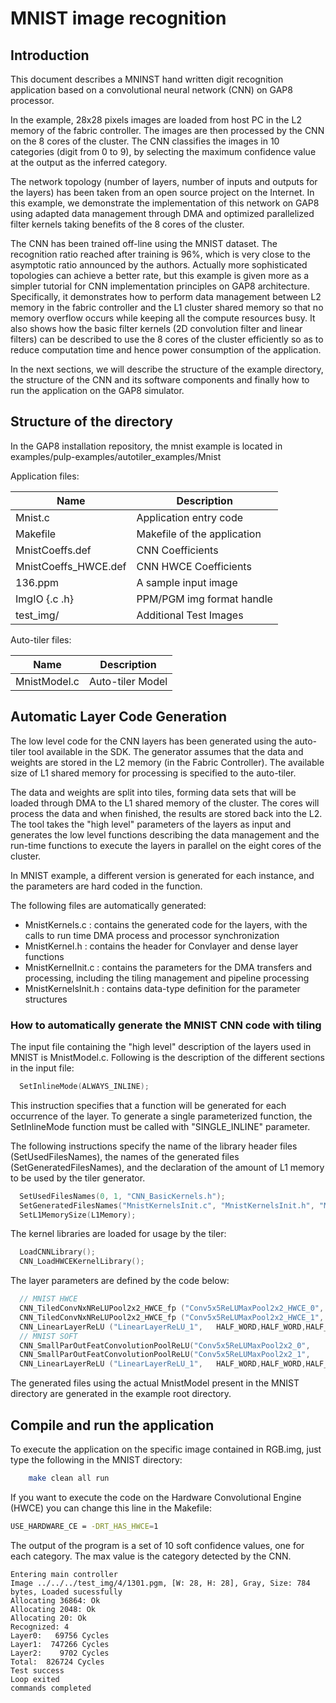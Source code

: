 # MNIST image recognition

## Introduction

This document describes a MNINST hand written digit recognition application based on a convolutional neural network (CNN) on GAP8 processor.

In the example, 28x28 pixels images are loaded from host PC in the L2 memory of the fabric controller.
The images are then processed by the CNN on the 8 cores of the cluster. The CNN classifies the images in 10 categories (digit from 0 to 9), by selecting the maximum confidence value at the output as the inferred category.

The network topology (number of layers, number of inputs and outputs for the layers) has been taken from an open source project on the Internet. In this example, we demonstrate the implementation 
of this network on GAP8 using adapted data management through DMA and optimized parallelized filter kernels taking benefits of the 8 cores of the cluster.

The CNN has been trained off-line using the MNIST dataset. The recognition ratio reached after training is 96%, which is very close to the asymptotic ratio announced by the authors.
Actually more sophisticated topologies can achieve a better rate, but this example is given more as a simpler tutorial for CNN implementation principles on GAP8 architecture.
Specifically, it demonstrates how to perform data management between L2 memory in the fabric controller and the L1 cluster shared memory so that no memory overflow occurs while keeping all the compute resources busy.
It also shows how the basic filter kernels (2D convolution filter and linear filters) can be described to use the 8 cores of the cluster efficiently so as to reduce computation time and hence power consumption of the application.

In the next sections, we will describe the structure of the example directory, the structure of the CNN and its software components and finally how to run the application on the GAP8 simulator.

## Structure of the directory

In the GAP8 installation repository, the mnist example is located in examples/pulp-examples/autotiler_examples/Mnist

Application files:

| Name                |         Description             |
|---------------------|---------------------------------|
|Mnist.c               | Application entry code          |
|Makefile             | Makefile of the application     |
|MnistCoeffs.def      | CNN Coefficients                |
|MnistCoeffs_HWCE.def | CNN HWCE Coefficients           |
|136.ppm              | A sample input image            |
|ImgIO {.c .h}        | PPM/PGM img format handle       |
|test_img/            | Additional Test Images          |


Auto-tiler files:

| Name                           |         Description             |
|--------------------------------|---------------------------------|
|MnistModel.c                    | Auto-tiler Model                |


## Automatic Layer Code Generation

The low level code for the CNN layers has been generated using the auto-tiler tool available in the SDK.
The generator assumes that the data and weights are stored in the L2 memory (in the Fabric Controller). The available size of L1 shared memory for processing is specified to the auto-tiler.

The data and weights are split into tiles, forming  data sets that will be loaded through DMA to the L1 shared memory of the cluster. The cores will process the data and when finished, the results are stored back into the L2.
The tool takes the "high level" parameters of the layers as input and generates the low level functions describing the data management and the run-time functions to execute the layers in parallel on the eight cores of the cluster.

In MNIST example, a different version is generated for each instance, and the parameters are hard coded in the function.

The following files are automatically generated:
- MnistKernels.c	    : contains the generated code for the layers, with the calls to run time DMA process and processor synchronization
- MnistKernel.h	    : contains the header for Convlayer and dense layer functions
- MnistKernelInit.c   : contains the parameters for the DMA transfers and processing, including the tiling management and pipeline processing
- MnistKernelsInit.h  : contains data-type definition for the parameter structures

### How to automatically generate the MNIST CNN code with tiling 

The input file containing the "high level" description of the layers used in MNIST is MnistModel.c.
Following is the description of the different sections in the input file:

~~~~~c
  SetInlineMode(ALWAYS_INLINE);
~~~~~

This instruction specifies that a  function will be generated for each occurrence of the layer.
To generate a single parameterized function, the SetInlineMode function must be called with "SINGLE_INLINE" parameter.

The following instructions specify the name of the library header files (SetUsedFilesNames), the names of the generated files (SetGeneratedFilesNames), and the declaration of the amount of L1 memory to be used by the tiler generator.

~~~~~c
  SetUsedFilesNames(0, 1, "CNN_BasicKernels.h");
  SetGeneratedFilesNames("MnistKernelsInit.c", "MnistKernelsInit.h", "MnistKernels.c", "MnistKernels.h"); 
  SetL1MemorySize(L1Memory);
~~~~~

The kernel libraries are loaded for usage by the tiler:

~~~~~c
  LoadCNNLibrary();
  CNN_LoadHWCEKernelLibrary();
~~~~~

The layer parameters are defined by the code below: 

~~~~~c
  // MNIST HWCE 
  CNN_TiledConvNxNReLUPool2x2_HWCE_fp ("Conv5x5ReLUMaxPool2x2_HWCE_0", 5,  1, 32, 28, 28, 1);
  CNN_TiledConvNxNReLUPool2x2_HWCE_fp ("Conv5x5ReLUMaxPool2x2_HWCE_1", 5, 32, 64, 12, 12, 1);
  CNN_LinearLayerReLU ("LinearLayerReLU_1",   HALF_WORD,HALF_WORD,HALF_WORD,HALF_WORD, FROM_L2,FROM_L2,FROM_L2,TO_L2, 64*4*4, 10, NO_RELU);
  // MNIST SOFT
  CNN_SmallParOutFeatConvolutionPoolReLU("Conv5x5ReLUMaxPool2x2_0",     HALF_WORD,HALF_WORD,HALF_WORD,HALF_WORD, FROM_L2, FROM_L2, FROM_L2, TO_L2,  1, 32, 28, 28, 5, 1, NO_PADDING, NO_RELU, 2, 2, NO_PADDING, RELU, MAX_POOLING);
  CNN_SmallParOutFeatConvolutionPoolReLU("Conv5x5ReLUMaxPool2x2_1",     HALF_WORD,HALF_WORD,HALF_WORD,HALF_WORD, FROM_L2, FROM_L2, FROM_L2, TO_L2,  32, 64, 12, 12, 5, 1, NO_PADDING, NO_RELU, 2, 2, NO_PADDING, RELU, MAX_POOLING);
  CNN_LinearLayerReLU ("LinearLayerReLU_1",   HALF_WORD,HALF_WORD,HALF_WORD,HALF_WORD, FROM_L2,FROM_L2,FROM_L2,TO_L2, 64*4*4, 10, NO_RELU);
~~~~~

The generated files using the actual MnistModel present in the MNIST directory are generated in the example root directory.

## Compile and run the application

To execute the application on the specific image contained in RGB.img, just type the following in the MNIST directory:

~~~~~sh
	make clean all run
~~~~~

If you want to execute the code on the Hardware Convolutional Engine (HWCE) you can change this line in the Makefile:

~~~~sh
USE_HARDWARE_CE = -DRT_HAS_HWCE=1
~~~~

The output of the program is a set of 10 soft confidence values, one for each category. The max value is the category detected by the CNN.

~~~~text
Entering main controller
Image ../../../test_img/4/1301.pgm, [W: 28, H: 28], Gray, Size: 784 bytes, Loaded sucessfully
Allocating 36864: Ok
Allocating 2048: Ok
Allocating 20: Ok
Recognized: 4
Layer0:   69756 Cycles
Layer1:  747266 Cycles
Layer2:    9702 Cycles
Total:  826724 Cycles
Test success
Loop exited
commands completed
~~~~
